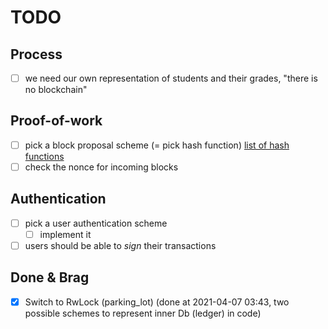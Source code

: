 # TODO
## Process
- [ ] we need our own representation of students and their grades, "there is no blockchain"

## Proof-of-work
- [ ] pick a block proposal scheme (= pick hash function) [list of hash functions](https://en.bitcoinwiki.org/wiki/List_of_hash_functions)
- [ ] check the nonce for incoming blocks

## Authentication
- [ ] pick a user authentication scheme
    - [ ] implement it
- [ ] users should be able to _sign_ their transactions

## Done & Brag
- [x] Switch to RwLock (parking_lot) (done at 2021-04-07 03:43, two possible schemes to represent inner Db (ledger) in code)
